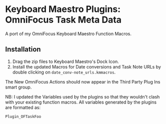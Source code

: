 # Keyboard Maestro Plugins: OmniFocus Task Meta Data

A port of my OmniFocus Keyboard Maestro Function Macros.

## Installation

1. Drag the zip files to Keyboard Maestro's Dock Icon.
2. Install the updated Macros for Date conversions and Task Note URLs by double clicking on `date_conv-note_urls.kmmacros`.


The New OmniFocus Actions should now appear in the Third Party Plug Ins smart group.

NB: I updated the Variables used by the plugins so that they wouldn't clash with your existing function macros. All variables generated by the plugins are formatted as:

	Plugin_OFTaskFoo